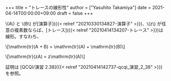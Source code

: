 +++
title = "トレースの線形性"
author = ["Yasuhito Takamiya"]
date = 2021-04-14T00:00:00+09:00
draft = false
+++

\\(A\\) と \\(B\\) が[演算子]({{< relref "20210330134827-演算子" >}})、\\(z\\) が任意の複素数ならば、[トレース]({{< relref "20210414134207-トレース" >}})は線形。すなわち、

\\[\mathrm{tr}(A + B) = \mathrm{tr}(A) + \mathrm{tr}(B)\\]

\\[\mathrm{tr}(zA) = z\mathrm{tr}(A)\\]

証明は [QCQI/演習 2.38]({{< relref "20210414142737-qcqi_演習_2_38" >}}) を参照。
